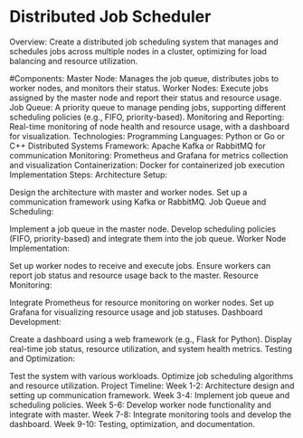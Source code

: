 
# Distributed Job Scheduler
Overview:
Create a distributed job scheduling system that manages and schedules jobs across multiple nodes in a cluster, optimizing for load balancing and resource utilization.

#Components:
Master Node: Manages the job queue, distributes jobs to worker nodes, and monitors their status.
Worker Nodes: Execute jobs assigned by the master node and report their status and resource usage.
Job Queue: A priority queue to manage pending jobs, supporting different scheduling policies (e.g., FIFO, priority-based).
Monitoring and Reporting: Real-time monitoring of node health and resource usage, with a dashboard for visualization.
Technologies:
Programming Languages: Python or Go or C++
Distributed Systems Framework: Apache Kafka or RabbitMQ for communication
Monitoring: Prometheus and Grafana for metrics collection and visualization
Containerization: Docker for containerized job execution
Implementation Steps:
Architecture Setup:

Design the architecture with master and worker nodes.
Set up a communication framework using Kafka or RabbitMQ.
Job Queue and Scheduling:

Implement a job queue in the master node.
Develop scheduling policies (FIFO, priority-based) and integrate them into the job queue.
Worker Node Implementation:

Set up worker nodes to receive and execute jobs.
Ensure workers can report job status and resource usage back to the master.
Resource Monitoring:

Integrate Prometheus for resource monitoring on worker nodes.
Set up Grafana for visualizing resource usage and job statuses.
Dashboard Development:

Create a dashboard using a web framework (e.g., Flask for Python).
Display real-time job status, resource utilization, and system health metrics.
Testing and Optimization:

Test the system with various workloads.
Optimize job scheduling algorithms and resource utilization.
Project Timeline:
Week 1-2: Architecture design and setting up communication framework.
Week 3-4: Implement job queue and scheduling policies.
Week 5-6: Develop worker node functionality and integrate with master.
Week 7-8: Integrate monitoring tools and develop the dashboard.
Week 9-10: Testing, optimization, and documentation.
